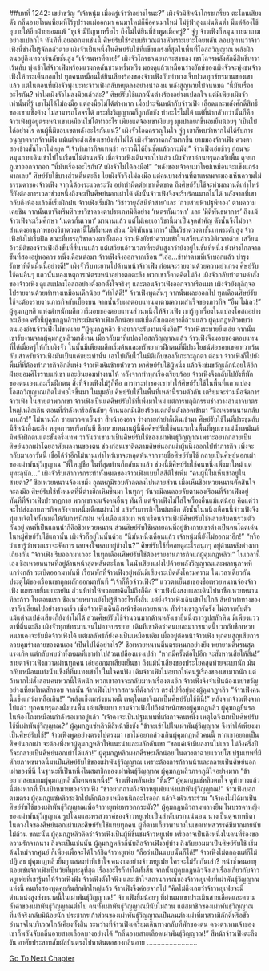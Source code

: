 ##บทที่ 1242: เขย่าขวัญ
“เจ้าหนุ่ม เมื่อครู่เจ้าว่าอย่างไรนะ?”
เผิงจัวมีสีหน้าโกรธเกรี้ยว ตะโกนเสียงดัง กลิ่นอายโหดเหี้ยมที่ไร้รูปร่างแผ่ออกมา
คนมาใหม่ก็คือคนมาใหม่ ไม่รู้ฟ้าสูงแผ่นดินต่ำ มีแต่ต้องใช้อุบายให้อีกฝ่ายยอมแพ้
“หูเจ้ามีปัญหาหรือไร ถึงไม่ได้ยินที่ข้าพูดเมื่อครู่?”
จู่ๆ จ้าวเฟิงก็หมุนกายมาถามอย่างแปลกใจ
ทันทีที่เอ่ยออกมาเช่นนี้ ศิษย์รับใช้รอบบริเวณต่างหัวเราะเยาะโดยพลัน ลอบอุทานว่าจ้าวเฟิงนี่ช่างไม่รู้จักกลัวตาย
เผิงจัวเป็นหนึ่งในศิษย์รับใช้ที่แข็งแกร่งที่สุดในพื้นที่โอสถวิญญาณ พลังฝึกตนอยู่ถึงเทวาเร้นลับชั้นสูง
“เจ้ารนหาที่ตาย!”
เผิงจัวโกรธจนยากจะสงบลง เขาโคจรพลังศักดิ์สิทธิ์เทวาเร้นลับ พุ่งเข้าใส่จ้าวเฟิงพร้อมแรงกดดันชวนพรั่นพรึง
มองดูแล้วเหมือนร่างยักษ์ของเผิงจัวจะพุ่งชนจ้าวเฟิงให้กระเด็นออกไป
ทุกคนเหมือนได้ยินเสียงร้องของจ้าวเฟิงกับท่าทางเจ็บปวดทุกข์ทรมานของเขาแล้ว
แต่ในตอนที่เผิงจัวพุ่งปะทะจ้าวเฟิงกลับหยุดลงอย่างน่าฉงน พลังสูญหายไปจนหมด
“นี่มันเรื่องอะไรกัน? ทำไมเผิงจัวไม่ลงมือแล้วล่ะ?”
ศิษย์รับใช้แถวนั้นต่างร้องอย่างแปลกใจ
แต่มีเพียงเผิงจัวเท่านั้นที่รู้ เขาไม่ได้ไม่ลงมือ แต่ลงมือไม่ได้ต่างหาก
เมื่อประจันหน้ากับจ้าวเฟิง เลือดและพลังศักดิ์สิทธิ์ของเขาแข็งค้าง ไม่สามารถโคจรได้ กระทั่งวิญญาณก็ถูกกักขัง ทำอะไรไม่ได้
แต่ที่น่ากลัวกว่านั้นก็คือ จ้าวเฟิงผู้อยู่ตรงหน้าเขาเหมือนไม่ได้ทำอะไร เพียงแค่จ้องเขาเงียบๆ มุมปากยกขึ้นอมยิ้มน้อยๆ
‘เป็นไปได้อย่างไร คนผู้นี้มีขอบเขตพลังอะไรกันแน่?’
เผิงจัวโอดครวญในใจ
จู่ๆ เขาก็พบว่าหากไม่ได้รับการอนุญาตจากจ้าวเฟิง แม้แต่จะส่งเสียงเขายังทำไม่ได้
เผิงจัวหวาดกลัวมากขึ้น ยามมองจ้าวเฟิง ดวงตาสองข้างสั่นไหวไม่หยุด
“เจ้าทำภารกิจแทนข้า คราวนี้ได้ยินชัดแล้วกระมัง!”
จ้าวเฟิงเอ่ยช้าๆ ก่อนจะหมุนกายเดินเข้าไปในเรือนไม้ด้านหลัง
เมื่อจ้าวเฟิงเดินจากไปแล้ว เผิงจัวขาอ่อนทรุดลงกับพื้น ดุจยกภูเขาออกจากอก
“นี่มันเรื่องอะไรกัน? เผิงจัวไม่ได้ลงมือ!”
“พลังของเจ้าคนมาใหม่เหมือนจะแข็งแกร่งมากเลย”
ศิษย์รับใช้บางส่วนตื่นตะลึง ไยเผิงจัวจึงไม่ลงมือ แต่คนบางส่วนที่ตาแหลมจะมองเห็นความไม่ธรรมดาของจ้าวเฟิง จากนี้ต้องระแวดระวัง อย่าทำผิดต่อเขาเด็ดขาด
ถึงศิษย์รับใช้จะทำผลงานดีเท่าไหร่ ก็ยังต้องการเวลาช่วงหนึ่งถึงจะเป็นศิษย์นอกเผ่าได้
ดังนั้นจ้าวเฟิงจึงจะรีบร้อนมากไม่ได้ หลังจากที่เขากลับถึงห้องแล้วก็เริ่มฝึกฝน
จ้าวเฟิงเริ่มฝึก ‘วิชาวายุอัสนีห้าสาย’และ ‘กายสายฟ้าปฐพีทอง’ ตามความเคยชิน
จากนั้นเขาจึงเริ่มศึกษาวิชาดวงตาประเภทมิติอย่าง ‘เนตรกั้นเวหา’ และ ‘มิติพันธนาการ’
ถึงแม้จ้าวเฟิงจะเริ่มศึกษา ‘เนตรกั้นเวหา’ มานานแล้ว แต่ไม่เคยเอาวิชานี้มาเป็นจุดสำคัญ ดังนั้นจึงไม่อาจสำแดงอานุภาพของวิชาดวงตานี้ได้ทั้งหมด
ส่วน ‘มิติพันธนาการ’ เป็นวิชาดวงตาขั้นเทพระดับสูง จ้าวเฟิงยังไม่เริ่มฝึก
ขณะที่บรรลุวิชาดวงตาทั้งสอง จ้าวเฟิงยังทำความเข้าใจเสวียนอ้าวมิติเวลาด้วย
เสวียนอ้าวมิติของจ้าวเฟิงถึงขั้นที่สี่นานแล้ว แต่เสวียนอ้าวเวลาที่ระดับสูงกว่ายังอยู่ในขั้นที่หนึ่ง ยังห่างไกลจากขั้นที่สองอยู่พอควร
หนึ่งเดือนต่อมา จ้าวเฟิงจึงออกจากเรือน
“เอ่อ…ข้าทำตามที่เจ้าบอกแล้ว บำรุงรักษาที่ดินผืนนี้อย่างดี!”
เผิงจัวรีบทะยานไปด้านหน้าจ้าวเฟิง ก่อนจะรายงานด้วยความยำเกรง
ศิษย์รับใช้คนอื่นๆ แถวนั้นมองเหตุการณ์ตรงหน้าอย่างตกตะลึง
พวกเขาก็คาดคิดไม่ถึง เผิงจัวกลับทำตามคำสั่งของจ้าวเฟิง ดูแลแปลงโอสถอย่างตั้งอกตั้งใจจริงๆ
และตอนจ้าวเฟิงออกจากเรือนมา เผิงจัวยังกุลีกุจอไปรายงานด้วยท่าทางเหมือนเด็กน้อย
“ทำได้ดี!”
จ้าวเฟิงพูดสั้นๆ จากนั้นผละออกไป
ทุกเดือนศิษย์รับใช้จะต้องรายงานภารกิจกับเบื้องบน จากนั้นรับผลตอบแทนมาตามความสำเร็จของภารกิจ
“อืม ไม่เลว!”
ผู้คุมกฎหลิวแห่งตำหนักผลึกวารีมอบของตอบแทนส่วนหนึ่งให้จ้าวเฟิง
เขารู้ทุกเรื่องในแปลงโอสถอย่างละเอียด
ครั้งนี้ผู้คุมกฎหลิวประเมินจ้าวเฟิงเล็กน้อย
แต่เมื่อสังเกตอย่างถี่ถ้วนแล้ว ผู้คุมกฎหลิวพบว่าตนเองอ่านจ้าวเฟิงไม่ขาดเลย
“ผู้คุมกฎหลิว ข้าอยากจะรับงานเพิ่มอีก!”
จ้าวเฟิงระบายยิ้มเอ่ย
จากนั้นเขารับงานจากผู้คุมกฎหลิวมาสี่งาน
เมื่อกลับมาที่แปลงโอสถวิญญาณแล้ว จ้าวเฟิงจึงมอบของตอบแทนที่ได้เมื่อครู่ให้กับเผิงจัว
ในนั้นมีเพียงผลึกเริ่มต้นและทรัพยากรฝึกตนที่มีประโยชน์ต่อขอบเขตเทวาเร้นลับ สำหรับจ้าวเฟิงมันเป็นแค่ขยะเท่านั้น เอาไปเก็บไว้ในมิติเก็บของก็เกะกะลูกตา
ต่อมา จ้าวเฟิงก็ไปยังพื้นที่ที่ต้องทำภารกิจอีกสี่แห่ง
จ้าวเฟิงหันซ้ายหัวขวา หาศิษย์รับใช้ผู้หนึ่ง แล้วจึงข่มขวัญเล็กน้อยให้อีกฝ่ายยอมศิโรราบแก่เขา และยินยอมทำงานให้
หลังจากทำทุกเรื่องเรียบร้อย จ้าวเฟิงจึงกลับไปยังที่พักของตนเองและเริ่มฝึกตน
สิ่งที่จ้าวเฟิงไม่รู้ก็คือ การกระทำของเขาทำให้ศิษย์รับใช้ในพื้นที่แถวแปลงโอสถวิญญาณเกิดไม่พอใจขึ้นมา
ในมุมอับ ศิษย์รับใช้ในพื้นที่เหล่านี้รวมตัวกัน เตรียมจะร่วมมือจัดการจ้าวเฟิง
ในสายตาพวกเขา จ้าวเฟิงเป็นแค่ศิษย์รับใช้ที่เพิ่งมาใหม่ แต่การพฤติกรรมช่างวางอำนาจบาตรใหญ่เหลือเกิน
ตอนที่กำลังหารือกันลับๆ ด้านนอกมีเสียงร้องแตกตื่นดังลอดเข้ามา “ชือเหวยหนานกลับมาแล้ว!”
ไม่นานนัก ชายแววตาเย็นชา สีหน้าองอาจ ร่างกายกำยำก็เดินเข้ามา
ศิษย์รับใช้ในที่ประชุมลับมีสีหน้าอึ้งตะลึง หยุดการหารือทันที
ชือเหวยหนานผู้นี้คือศิษย์รับใช้คนแรกในพื้นที่หุบเขาแม่น้ำเหมันต์ มีพลังฝึกตนแตะขั้นครึ่งเทพ
ว่ากันว่าเขามาเป็นศิษย์รับใช้ของเผ่าพันธุ์วิญญาณเพราะอยากกลายเป็นศิษย์นอกเผ่าโดยอาศัยผลงานของตน
ช่วงก่อนเขาติดตามศิษย์นอกเผ่าผู้หนึ่งออกไปทำภารกิจ เพิ่งจะกลับมาเอาวันนี้ เชื่อได้ว่าอีกไม่นานเท่าไหร่เขาจะหลุดพ้นจากรายชื่อศิษย์รับใช้ กลายเป็นศิษย์นอกเผ่าของเผ่าพันธุ์วิญญาณ
“พี่ใหญ่ชือ ในที่สุดท่านก็กลับมาแล้ว ช่วงนี้มีศิษย์รับใช้คนหนึ่งเพิ่งมาใหม่ แต่มุทะลุนัก…”
เผิงจัวรีบเล่าการกระทำทั้งหมดของจ้าวเฟิงแบบใส่สีตีไข่เพิ่ม
“คนผู้นี้ไม่เห็นข้าอยู่ในสายตา?”
ชือเหวยหนานจ้องเขม็ง อุณหภูมิรอบตัวลดลงไปหลายส่วน
เมื่อเห็นชือเหวยหนานตัดสินใจจะลงมือ ศิษย์รับใช้ทั้งหมดที่นี่ต่างฮึกเหิมขึ้นมา
ในทุกๆ วันจะมีคนคอยจับตามองเรือนที่จ้าวเฟิงอยู่ ทันทีที่จ้าวเฟิงปรากฏกาย พวกเขาจะแจ้งคนอื่นๆ ทันที
แต่จ้าวเฟิงไม่ใส่ใจเรื่องอื่นแม้แต่น้อย คิดแต่ว่าจะไปส่งมอบภารกิจหลังจากหนึ่งเดือนผ่านไป แล้วรับภารกิจใหม่มาอีก
ดังนั้นในหนึ่งเดือนนี้จ้าวเฟิงจึงทุ่มเทจิตใจทั้งหมดให้กับการฝึกฝน
หนึ่งเดือนต่อมา หน้าเรือนจ้าวเฟิงมีศิษย์รับใช้หลายสิบคนรวมตัวกันอยู่
คนที่เป็นแกนนำก็คือชือเหวยหนาน ส่วนศิษย์รับใช้หลายคนที่อยู่ข้างกายเขาต่างเป็นคนโดดเด่นในหมู่ศิษย์รับใช้แถวนั้น เผิงจัวก็อยู่ในนั้นด้วย
“นี่มันหนึ่งเดือนแล้ว เจ้าหนุ่มนี่ยังไม่ออกมาอีก!”
“หรือว่าเขารู้ว่าพวกเราจะจัดการ เลยจงใจหลบอยู่ข้างใน?”
ศิษย์รับใช้ที่คอยดูอะไรสนุกๆ อยู่ด้านหลังต่างถกเถียงกัน
“จ้าวเฟิง รีบออกมาเถอะ ในทุกเดือนศิษย์รับใช้ต้องรายงานภารกิจแก่ผู้คุมกฎหลิว!”
ในเวลานี้เอง ชือเหวยหนานที่อยู่ด้านหน้าสุดพลันตะโกน
ในน้ำเสียงแฝงไปด้วยพลังวิญญาณและพลานุภาพที่แกร่งกล้า ระเบิดออกมาทันที
เรือนพักที่จ้าวเฟิงอยู่พลันมีเสียงระเบิดดังโครมคราม
ในเวลาเดียวกัน ประตูไม้ของเรือนเขาถูกผลักออกมาทันที
“เจ้าก็คือจ้าวเฟิง?”
แววตาเย็นชาของชือเหวยหนานจ้องจ้าวเฟิง เผยรอยยิ้มเยาะหยัน
ส่วนที่ทำให้พวกเขาคิดไม่ถึงก็คือ จ้าวเฟิงนิ่งสงบและเดินไปหาชือเหวยหนานทีละก้าว
ในตอนแรก ชือเหวยหนานยังไม่รู้สึกอะไรทั้งสิ้น แต่ยิ่งจ้าวเฟิงเดินเข้าไปใกล้ สีหน้าท่าทางของเขาก็เปลี่ยนไปอย่างรวดเร็ว
เมื่อจ้าวเฟิงเดินถึงหน้าชือเหวยหนาน ทั่วร่างเขาถูกรัดรั้ง ไม่อาจขยับตัว แม้แต่จะเปล่งเสียงก็ยังทำไม่ได้
ส่วนศิษย์รับใช้จำนวนมากด้านหลังเขายืนนิ่งราวรูปสลักหิน มีเพียงแววตาที่ตื่นตะลึง
เผิงจัวทุกข์ทรมานจนไม่อาจบรรยาย เดิมทีเขาคิดว่าคนเยอะมากขนาดนี้บวกกับชือเหวยหนานคงจะรับมือจ้าวเฟิงได้
แต่ผลลัพธ์ก็ยังคงเป็นเหมือนเดิม เมื่ออยู่ต่อหน้าจ้าวเฟิง ทุกคนสูญเสียการควบคุมร่างกายของตนเอง
‘เป็นไปได้อย่างไร?’
ชือเหวยหนานตื่นตระหนกอย่างยิ่ง พยายามดิ้นรนสุดแรงเกิด แต่กลับพบว่าทั้งหมดที่เขาทำไปล้วนเปลืองแรงเปล่า
“หากมีครั้งต่อไปอีก จะสังหารเสียให้สิ้น!”
สายตาจ้าวเฟิงกวาดผ่านทุกคน เอ่ยออกมาเสียงเย็นชา ถึงแม้น้ำเสียงของประโยคสุดท้ายจะเบานัก มันกลับเหมือนแท่งน้ำแข็งที่ทิ่มแทงเข้าไปในใจคนฟัง
เดิมจ้าวเฟิงไม่อยากให้คนรู้เรื่องของเขามากนัก แต่ถ้าหากไม่สั่งสอนคนพวกนี้ให้หนัก พวกเขาอาจจะกลับมาหาเรื่องตนอีก
จ้าวเฟิงจึงจำเป็นต้องเขย่าขวัญอย่างเหี้ยมโหดสักรอบ
จากนั้น จ้าวเฟิงไปจากสถานที่ดังกล่าว ตรงไปที่อยู่ของผู้คุมกฎหลิว
“จ้าวเฟิงคนนี้แข็งแกร่งเหลือเกิน!”
“พลังแข็งแกร่งขนาดนี้ เหตุใดเขาจึงมาเป็นศิษย์รับใช้ที่นี่!”
หลังจากจ้าวเฟิงจากไปแล้ว ทุกคนทรุดลงนั่งบนพื้น เอ่ยเสียงเบา
ยามจ้าวเฟิงไปถึงตำหนักของผู้คุมกฎหลิว ผู้คุมกฎยืนรอในห้องโถงเหมือนกำลังรอเขาอยู่แล้ว
“เจ้าคงจะเป็นปฐมเทพที่เก่งกาจคนหนึ่ง เหตุใดจึงมาเป็นศิษย์รับใช้ที่เผ่าพันธุ์วิญญาณ?”
ผู้คุมกฎแซ่หลิวมีสีหน้าขึงขัง
“ข้าจะเข้าไปในเผ่าพันธุ์วิญญาณ จึงทำได้เพียงมาเป็นศิษย์รับใช้!”
จ้าวเฟิงพูดอย่างตรงไปตรงมา
เขาไม่อยากล่วงเกินผู้คุมกฎหลิวคนนี้ หากเขาอยากเป็นศิษย์นอกเผ่า จะต้องพึ่งพาผู้คุมกฎหลิวให้แนะนำและผลักดันเขา
“ขอแค่เจ้ามีผลงานไม่เลว ไม่ถึงครึ่งปีก็จะกลายเป็นศิษย์นอกเผ่าได้แล้ว!”
ผู้คุมกฎหลิวผงกศีรษะเล็กน้อย ในดวงตาฉายแววยโส
ปฐมเทพที่มีศักยภาพขนาดนี้มาเป็นศิษย์รับใช้ของเผ่าพันธุ์วิญญาณ เพราะต้องการก้าวหน้าและกลายเป็นศิษย์นอกเผ่าของที่นี่
ในฐานะที่เป็นหนึ่งในสมาชิกของเผ่าพันธุ์วิญญาณ ผู้คุมกฎหลิวภาคภูมิใจอย่างมาก
“ข้าอยากสอบถามผู้คุมกฎหลิวถึงคนคนหนึ่ง!”
จ้าวเฟิงพลันเอ่ย
“หืม?”
ผู้คุมกฎแซ่หลิวตกใจ ดูท่าทางแล้วนี่ต่างหากที่เป็นเป้าหมายของจ้าวเฟิง
“ข้าอยากถามถึงจ้าวหยูเฟยแห่งเผ่าพันธุ์วิญญาณ!”
จ้าวเฟิงบอกตามตรง
ผู้คุมกฎแซ่หลิวชะงักไปเล็กน้อย เหมือนนึกอะไรออก แล้วจึงหัวเราะร่วน
“เจ้าคงไม่ได้มาเป็นศิษย์รับใช้ของเผ่าพันธุ์วิญญาณเพื่อจ้าวหยูเฟยหรอกกระมัง?”
ผู้คุมกฎหลิวถามพลางยิ้ม
ในบรรดาหญิงของเผ่าพันธุ์วิญญาณ รูปโฉมและพรสวรรค์ของจ้าวหยูเฟยเป็นลำดับแรกแน่นอน นางเป็นดุจเทพธิดาในดวงใจของศิษย์นอกเผ่าและศิษย์รับใช้แทบทุกคน ผู้ที่ตามเกี้ยวพานางในเขตเทพสวรรค์มีมากมายนับไม่ถ้วน
ขณะนั้น ผู้คุมกฎหลิวคิดว่าจ้าวเฟิงเป็นผู้ที่ชื่นชมจ้าวหยูเฟย หรืออาจเป็นถึงหนึ่งในคนที่ร้องขอความรักจากนาง
ถึงจะเป็นเช่นนั้น ผู้คุมกฎหลิวก็นับถือจ้าวเฟิงอยู่บ้าง ถึงกับยอมมาเป็นศิษย์รับใช้ เริ่มต้นใหม่จากศูนย์ ก็เพียงเพื่อจะได้ใกล้ชิดจ้าวหยูเฟย
“ถือว่าเป็นแบบนั้นก็ได้!”
จ้าวเฟิงไม่ตกลงแต่ก็ไม่ปฏิเสธ
ผู้คุมกฎหลิวยิ้มๆ แสดงท่าทีเข้าใจ
คนงามอย่างจ้าวหยูเฟย ใครจะไม่รักกันเล่า? หนำซ้ำคนอายุน้อยเช่นจ้าวเฟิงเป็นวัยที่มุทะลุที่สุด เรื่องอะไรก็ทำได้ทั้งสิ้น
จากนั้นผู้คุมกฎหลิวจึงเล่าเรื่องเกี่ยวกับจ้าวหยูเฟยที่เขารู้มาให้จ้าวเฟิงฟัง
จ้าวเฟิงตั้งใจฟัง และเข้าใจสถานการณ์ของจ้าวหยูเฟยที่เผ่าพันธุ์วิญญาณแห่งนี้
คนทั้งสองพูดคุยกันสักพักใหญ่แล้ว จ้าวเฟิงจึงค่อยจากไป
“คิดไม่ถึงเลยว่าจ้าวหยูเฟยจะมีตำแหน่งสูงส่งขนาดนี้ในเผ่าพันธุ์วิญญาณ!”
จ้าวเฟิงยิ้มน้อยๆ ที่ผ่านมาเขาประเมินสายเลือดและความล้ำค่าของเผ่าพันธุ์วิญญาณต่ำไป
คนทั้งเผ่าพันธุ์วิญญาณมีนับไม่ถ้วน แต่สมาชิกของเผ่าพันธุ์วิญญาณที่แท้จริงกลับมีน้อยนัก ประชากรเก้าส่วนของเผ่าพันธุ์วิญญาณเป็นคนต่างเผ่าที่มาสวามิภักดิ์หรือขั้วอำนาจในบริเวณใกล้เคียงทั้งสิ้น
ระหว่างที่จ้าวเฟิงเตรียมเดินทางกลับที่พักของตน ดวงตาเทพเจ้าของเขาก็พลันจับกลิ่นอายสายเลือดบางอย่างได้
“กลิ่นอายสายเลือดเผ่าพันธุ์วิญญาณ!”
สีหน้าจ้าวเฟิงตะลึงงัน อาศัยประสาทสัมผัสบินตรงไปหาต้นตอของกลิ่นอาย
…………………….


[Go To Next Chapter]( ./99.md)